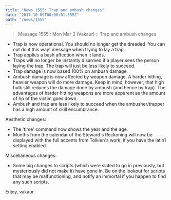 ```yaml
---
title: "News 1555: Trap and ambush changes"
date: "2017-10-09T00:00:01.555Z"
path: "/news/1555"
---
```


> Message 1555 : Mon Mar  3 (Vakaur)     :: Trap and ambush changes

- Trap is now operational.  You should no longer get the dreaded
  'You can not do it this way' message when trying to lay a trap.
- Trap applies a bash affection when it lands.
- Traps will no longer be instantly disarmed if a player sees the
  person laying the trap.  The trap will just be less likely to
  succeed.
- Trap damage is now based 100% on ambush damage.
- Ambush damage is now affected by weapon damage.  A harder hitting,
  heavier weapon will do more damage.  Keep in mind, however, that
  high bulk still reduces the damage done by ambush (and hence by
  trap).  The advantages of harder hitting weapons are more apparent
  as the amount of hp of the victim goes down.
- Ambush and trap are less likely to succeed when the ambusher/trapper
  has a high amount of skill encumbrance.

Aesthetic changes:
- The 'time' command now shows the year and the age.
- Months from the calendar of the Steward's Reckoning will now be
  displayed with the full accents from Tolkien's work, if you have
  the latin1 setting enabled.



Miscellaneous changes:
- Some big changes to scripts (which were slated to go in previously,
  but mysteriously did not make it) have gone in.  Be on the lookout
  for scripts that may be malfunctioning, and notify an immortal if
  you happen to find any such scripts.

Enjoy,
vakaur